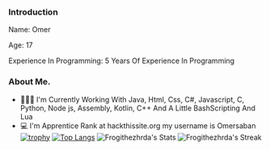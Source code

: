 ### Introduction
Name: Omer

Age: 17

Experience In Programming: 5 Years Of Experience In Programming

### About Me.
- 🧑🏻‍💻 I'm Currently Working With Java, Html, Css, C#, Javascript, C, Python, Node js, Assembly, Kotlin, C++ And A Little BashScripting And Lua
- 💻 I'm Apprentice Rank at hackthissite.org my username is Omersaban
[![trophy](https://github-profile-trophy.vercel.app/?username=Frogithezhrda&theme=onelight)](https://github.com/ryo-ma/github-profile-trophy)
[![Top Langs](https://github-readme-stats.vercel.app/api/top-langs/?username=Frogithezhrda&layout=compact)](https://github.com/anuraghazra/github-readme-stats)
![Frogithezhrda's Stats](https://github-readme-stats.vercel.app/api?username=Frogithezhrda&show_icons=true&hide_border=true&count_private=true)
![Frogithezhrda's Streak](https://github-readme-streak-stats.herokuapp.com/?user=Frogithezhrda&hide_border=true)
